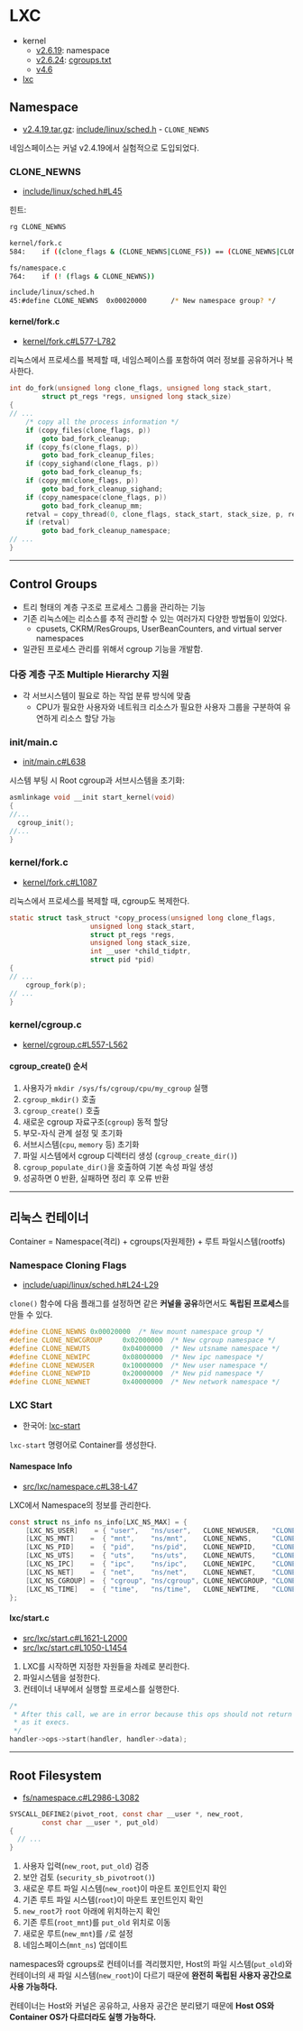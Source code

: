 # LXC

- kernel
  - [v2.6.19](https://github.com/torvalds/linux/tree/v2.6.19): namespace
  - [v2.6.24](https://github.com/torvalds/linux/tree/v2.6.24): [cgroups.txt](https://github.com/torvalds/linux/blob/v2.6.24/Documentation/cgroups.txt)
  - [v4.6](https://github.com/torvalds/linux/tree/v4.6)
- [lxc](https://github.com/lxc/lxc)

## Namespace

- [v2.4.19.tar.gz](https://www.kernel.org/pub/linux/kernel/v2.4/linux-2.4.19.tar.gz): [include/linux/sched.h](https://elixir.bootlin.com/linux/2.4.19/source/include/linux/sched.h#L45) - `CLONE_NEWNS`

네임스페이스는 커널 v2.4.19에서 실험적으로 도입되었다.

### CLONE_NEWNS

- [include/linux/sched.h#L45](https://elixir.bootlin.com/linux/2.4.19/source/include/linux/sched.h#L45)

힌트:

```bash
rg CLONE_NEWNS

kernel/fork.c
584:    if ((clone_flags & (CLONE_NEWNS|CLONE_FS)) == (CLONE_NEWNS|CLONE_FS))

fs/namespace.c
764:    if (! (flags & CLONE_NEWNS))

include/linux/sched.h
45:#define CLONE_NEWNS  0x00020000      /* New namespace group? */
```

#### kernel/fork.c

- [kernel/fork.c#L577-L782](https://elixir.bootlin.com/linux/2.4.19/source/kernel/fork.c#L577-L782)

리눅스에서 프로세스를 복제할 때, 네임스페이스를 포함하여 여러 정보를 공유하거나 복사한다.

```c
int do_fork(unsigned long clone_flags, unsigned long stack_start,
	    struct pt_regs *regs, unsigned long stack_size)
{
// ...
	/* copy all the process information */
	if (copy_files(clone_flags, p))
		goto bad_fork_cleanup;
	if (copy_fs(clone_flags, p))
		goto bad_fork_cleanup_files;
	if (copy_sighand(clone_flags, p))
		goto bad_fork_cleanup_fs;
	if (copy_mm(clone_flags, p))
		goto bad_fork_cleanup_sighand;
	if (copy_namespace(clone_flags, p))
		goto bad_fork_cleanup_mm;
	retval = copy_thread(0, clone_flags, stack_start, stack_size, p, regs);
	if (retval)
		goto bad_fork_cleanup_namespace;
// ...
}
```

---

## Control Groups

- 트리 형태의 계층 구조로 프로세스 그룹을 관리하는 기능
- 기존 리눅스에는 리소스를 추적 관리할 수 있는 여러가지 다양한 방법들이 있었다.
  - cpusets, CKRM/ResGroups, UserBeanCounters, and virtual server
namespaces
- 일관된 프로세스 관리를 위해서 cgroup 기능을 개발함.

### 다중 계층 구조 Multiple Hierarchy 지원

- 각 서브시스템이 필요로 하는 작업 분류 방식에 맞춤
  - CPU가 필요한 사용자와 네트워크 리소스가 필요한 사용자 그룹을 구분하여 유연하게 리소스 할당 가능

### init/main.c

- [init/main.c#L638](https://github.com/torvalds/linux/blob/49914084e797530d9baaf51df9eda77babc98fa8/init/main.c#L638)

시스템 부팅 시 Root cgroup과 서브시스템을 초기화:

```c
asmlinkage void __init start_kernel(void)
{
//...
  cgroup_init();
//...
}
```

### kernel/fork.c

- [kernel/fork.c#L1087](https://github.com/torvalds/linux/blob/49914084e797530d9baaf51df9eda77babc98fa8/kernel/fork.c#L1087)

리눅스에서 프로세스를 복제할 때, cgroup도 복제한다.

```c
static struct task_struct *copy_process(unsigned long clone_flags,
					unsigned long stack_start,
					struct pt_regs *regs,
					unsigned long stack_size,
					int __user *child_tidptr,
					struct pid *pid)
{
// ...
	cgroup_fork(p);
// ...
}
```

### kernel/cgroup.c

- [kernel/cgroup.c#L557-L562](https://github.com/torvalds/linux/blob/49914084e797530d9baaf51df9eda77babc98fa8/kernel/cgroup.c#L557-L562)

#### **cgroup_create()** 순서

1. 사용자가 `mkdir /sys/fs/cgroup/cpu/my_cgroup` 실행
2. `cgroup_mkdir()` 호출
3. `cgroup_create()` 호출
4. 새로운 cgroup 자료구조(`cgroup`) 동적 할당
5. 부모-자식 관계 설정 및 초기화
6. 서브시스템(`cpu`, `memory` 등) 초기화
7. 파일 시스템에서 cgroup 디렉터리 생성 (`cgroup_create_dir()`)
8. `cgroup_populate_dir()`을 호출하여 기본 속성 파일 생성
9. 성공하면 0 반환, 실패하면 정리 후 오류 반환

---

## 리눅스 컨테이너

Container = Namespace(격리) + cgroups(자원제한) + 루트 파일시스템(rootfs)

### Namespace Cloning Flags

- [include/uapi/linux/sched.h#L24-L29](https://github.com/torvalds/linux/blob/2dcd0af568b0cf583645c8a317dd12e344b1c72a/include/uapi/linux/sched.h#L24-L29)

`clone()` 함수에 다음 플래그를 설정하면 같은 **커널을 공유**하면서도 **독립된 프로세스**를 만들 수 있다.

```c
#define CLONE_NEWNS	0x00020000	/* New mount namespace group */
#define CLONE_NEWCGROUP		0x02000000	/* New cgroup namespace */
#define CLONE_NEWUTS		0x04000000	/* New utsname namespace */
#define CLONE_NEWIPC		0x08000000	/* New ipc namespace */
#define CLONE_NEWUSER		0x10000000	/* New user namespace */
#define CLONE_NEWPID		0x20000000	/* New pid namespace */
#define CLONE_NEWNET		0x40000000	/* New network namespace */
```

### LXC Start

- 한국어: [lxc-start](https://manpages.debian.org/unstable/lxc/lxc-start.1.ko.html)

`lxc-start` 명령어로 Container를 생성한다.

#### Namespace Info

- [src/lxc/namespace.c#L38-L47](https://github.com/lxc/lxc/blob/fc77e20953b87bc1a3f2f07a079647bec990da57/src/lxc/namespace.c#L38-L47)

LXC에서 Namespace의 정보를 관리한다.

```c
const struct ns_info ns_info[LXC_NS_MAX] = {
	[LXC_NS_USER]    = { "user",   "ns/user",   CLONE_NEWUSER,   "CLONE_NEWUSER",   "LXC_USER_NS"    },
	[LXC_NS_MNT]    =  { "mnt",    "ns/mnt",    CLONE_NEWNS,     "CLONE_NEWNS",     "LXC_MNT_NS"     },
	[LXC_NS_PID]    =  { "pid",    "ns/pid",    CLONE_NEWPID,    "CLONE_NEWPID",    "LXC_PID_NS"     },
	[LXC_NS_UTS]    =  { "uts",    "ns/uts",    CLONE_NEWUTS,    "CLONE_NEWUTS",    "LXC_UTS_NS"     },
	[LXC_NS_IPC]    =  { "ipc",    "ns/ipc",    CLONE_NEWIPC,    "CLONE_NEWIPC",    "LXC_IPC_NS"     },
	[LXC_NS_NET]    =  { "net",    "ns/net",    CLONE_NEWNET,    "CLONE_NEWNET",    "LXC_NET_NS"     },
	[LXC_NS_CGROUP] =  { "cgroup", "ns/cgroup", CLONE_NEWCGROUP, "CLONE_NEWCGROUP", "LXC_CGROUP_NS"  },
	[LXC_NS_TIME]	=  { "time",   "ns/time",   CLONE_NEWTIME,   "CLONE_NEWTIME",   "LXC_TIME_NS"    },
};
```

#### lxc/start.c

- [src/lxc/start.c#L1621-L2000](https://github.com/lxc/lxc/blob/fc77e20953b87bc1a3f2f07a079647bec990da57/src/lxc/start.c#L1621-L2000)
- [src/lxc/start.c#L1050-L1454](https://github.com/lxc/lxc/blob/fc77e20953b87bc1a3f2f07a079647bec990da57/src/lxc/start.c#L1050-L1454)

1. LXC를 시작하면 지정한 자원들을 차례로 분리한다.
1. 파일시스템을 설정한다.
1. 컨테이너 내부에서 실행할 프로세스를 실행한다.

```c
/*
 * After this call, we are in error because this ops should not return
 * as it execs.
 */
handler->ops->start(handler, handler->data);
```

---

## Root Filesystem

- [fs/namespace.c#L2986-L3082](https://github.com/torvalds/linux/blob/2dcd0af568b0cf583645c8a317dd12e344b1c72a/fs/namespace.c#L2986-L3082)

```c
SYSCALL_DEFINE2(pivot_root, const char __user *, new_root,
		const char __user *, put_old)
{
  // ...
}
```

1. 사용자 입력(`new_root`, `put_old`) 검증
1. 보안 검토 (`security_sb_pivotroot()`)
1. 새로운 루트 파일 시스템(`new_root`)이 마운트 포인트인지 확인
1. 기존 루트 파일 시스템(`root`)이 마운트 포인트인지 확인
1. `new_root`가 `root` 아래에 위치하는지 확인
1. 기존 루트(`root_mnt`)를 `put_old` 위치로 이동
1. 새로운 루트(`new_mnt`)를 `/`로 설정
1. 네임스페이스(`mnt_ns`) 업데이트

namespaces와 cgroups로 컨테이너를 격리했지만,
Host의 파일 시스템(`put_old`)와 컨테이너의 새 파일 시스템(`new_root`)이 다르기 때문에
**완전히 독립된 사용자 공간으로 사용 가능하다.**

컨테이너는 Host와 커널은 공유하고, 사용자 공간은 분리됐기 때문에
**Host OS와 Container OS가 다르더라도 실행 가능하다.**

